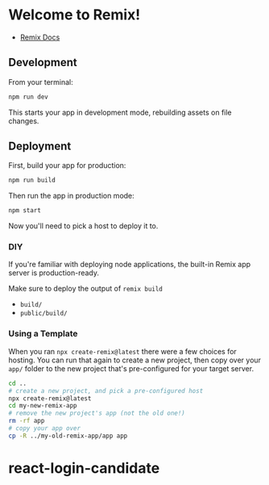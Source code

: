 # Welcome to Remix!

- [Remix Docs](https://remix.run/docs)

## Development

From your terminal:

```sh
npm run dev
```

This starts your app in development mode, rebuilding assets on file changes.

## Deployment

First, build your app for production:

```sh
npm run build
```

Then run the app in production mode:

```sh
npm start
```

Now you'll need to pick a host to deploy it to.

### DIY

If you're familiar with deploying node applications, the built-in Remix app server is production-ready.

Make sure to deploy the output of `remix build`

- `build/`
- `public/build/`

### Using a Template

When you ran `npx create-remix@latest` there were a few choices for hosting. You can run that again to create a new project, then copy over your `app/` folder to the new project that's pre-configured for your target server.

```sh
cd ..
# create a new project, and pick a pre-configured host
npx create-remix@latest
cd my-new-remix-app
# remove the new project's app (not the old one!)
rm -rf app
# copy your app over
cp -R ../my-old-remix-app/app app
```
# react-login-candidate
